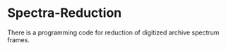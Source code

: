 # Spectra-Reduction
 There is a programming code for reduction of digitized archive spectrum frames.
